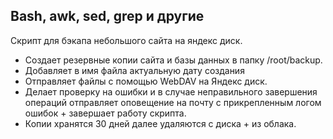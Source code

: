 Bash, awk, sed, grep и другие
-----------------------------

Скрипт для бэкапа небольшого сайта на яндекс диск.

* Создает резервные копии сайта и базы данных в папку /root/backup.
* Добавляет в имя файла актуальную дату создания
* Отправляет файлы с помощью WebDAV на Яндекс диск.
* Делает проверку на ошибки и в случае неправильного завершения операций отправляет оповещение на почту с прикрепленным логом ошибок + завершает работу скрипта.
* Копии хранятся 30 дней далее удаляются с диска + из облака.
